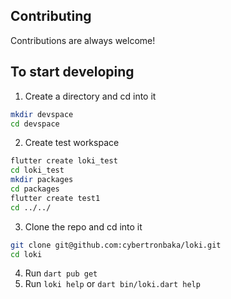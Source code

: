 ## Contributing

Contributions are always welcome!

## To start developing

1. Create a directory and cd into it
```sh
mkdir devspace
cd devspace
```
2. Create test workspace
```sh
flutter create loki_test
cd loki_test
mkdir packages
cd packages
flutter create test1
cd ../../
```
3. Clone the repo and cd into it
```sh
git clone git@github.com:cybertronbaka/loki.git
cd loki
```
4. Run `dart pub get`
5. Run `loki help` or `dart bin/loki.dart help`

